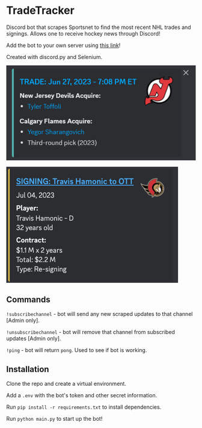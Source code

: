 # TradeTracker
Discord bot that scrapes Sportsnet to find the most recent NHL trades and signings. Allows one to receive hockey news through Discord! 

Add the bot to your own server using [this link](https://discord.com/api/oauth2/authorize?client_id=1125076817162801162&permissions=534723950656&scope=bot)!

Created with discord.py and Selenium. 

![Example of a trade](trade.png)

![Example of a signing](signing.png)

## Commands
`!subscribechannel` - bot will send any new scraped updates to that channel [Admin only].

`!unsubscribechannel` - bot will remove that channel from subscribed updates [Admin only]. 

`!ping` - bot will return `pong`. Used to see if bot is working. 

## Installation
Clone the repo and create a virtual environment.

Add a `.env` with the bot's token and other secret information.

Run `pip install -r requirements.txt` to install dependencies. 

Run `python main.py` to start up the bot!
